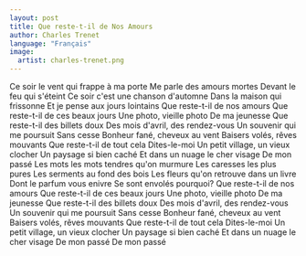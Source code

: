 ```yaml
---
layout: post
title: Que reste-t-il de Nos Amours
author: Charles Trenet
language: "Français"
image:
  artist: charles-trenet.png
---
```

Ce soir le vent qui frappe à ma porte
Me parle des amours mortes
Devant le feu qui s'éteint
Ce soir c'est une chanson d'automne
Dans la maison qui frissonne
Et je pense aux jours lointains
Que reste-t-il de nos amours
Que reste-t-il de ces beaux jours
Une photo, vieille photo
De ma jeunesse
Que reste-t-il des billets doux
Des mois d'avril, des rendez-vous
Un souvenir qui me poursuit
Sans cesse
Bonheur fané, cheveux au vent
Baisers volés, rêves mouvants
Que reste-t-il de tout cela
Dites-le-moi
Un petit village, un vieux clocher
Un paysage si bien caché
Et dans un nuage le cher visage
De mon passé
Les mots les mots tendres qu'on murmure
Les caresses les plus pures
Les serments au fond des bois
Les fleurs qu'on retrouve dans un livre
Dont le parfum vous enivre
Se sont envolés pourquoi?
Que reste-t-il de nos amours
Que reste-t-il de ces beaux jours
Une photo, vieille photo
De ma jeunesse
Que reste-t-il des billets doux
Des mois d'avril, des rendez-vous
Un souvenir qui me poursuit
Sans cesse
Bonheur fané, cheveux au vent
Baisers volés, rêves mouvants
Que reste-t-il de tout cela
Dites-le-moi
Un petit village, un vieux clocher
Un paysage si bien caché
Et dans un nuage le cher visage
De mon passé
De mon passé

